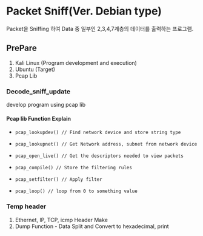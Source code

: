 # Packet Sniff(Ver. Debian type)



Packet을 Sniffing 하여 Data 중 일부인  2,3,4,7계층의 데이터를 출력하는 프로그램.



## PrePare



1. Kali Linux (Program development and execution)
2. Ubuntu (Target)
3. Pcap Lib



### Decode_sniff_update



develop program using pcap lib



#### Pcap lib Function Explain



- ```
  pcap_lookupdev() // Find network device and store string type
  ```


- ```
  pcap_lookupnet() // Get Network address, subnet from network device
  ```


- ```
  pcap_open_live() // Get the descriptors needed to view packets
  ```


- ```
  pcap_compile() // Store the filtering rules
  ```


- ```
  pcap_setfilter() // Apply filter
  ```


- ```
  pcap_loop() // loop from 0 to something value 
  ```




### Temp header

1. Ethernet, IP, TCP, icmp Header Make
2. Dump Function - Data Split and Convert to hexadecimal, print



